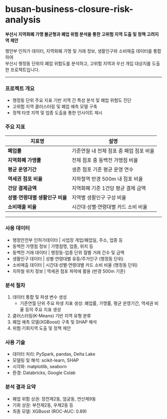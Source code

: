 # busan-business-closure-risk-analysis
**부산시 지역화폐 가맹 불균형과 폐업 위험 분석을 통한 고위험 지역 도출 및 정책 고려지역 제안**

행안부 인허가 데이터, 지역화폐 가맹 및 거래 정보, 생활인구와 소비매출 데이터를 통합하여  
부산시 행정동 단위의 폐업 위험도를 분석하고, 고위험 지역과 우선 개입 대상지를 도출한 프로젝트입니다.

---

### 프로젝트 개요

- 행정동 단위 주요 지표 기반 지역 간 특성 분석 및 폐업 위험도 진단
- 고위험 지역 클러스터링 및 폐업 예측 모델 구축
- 정책 타겟 지역 및 업종 도출을 통한 인사이트 제시  

### 주요 지표

| 지표명 | 설명 |
|--------|------|
| **폐업률** | 기준연월 내 전체 점포 중 폐업 점포 비율 |
| **지역화폐 가맹률** | 전체 점포 중 동백전 가맹점 비율 |
| **평균 운영기간** | 생존 점포 기준 평균 운영 연수 |
| **역세권 점포 비율** | 지하철역 반경 500m 내 점포 비율 |
| **건당 결제금액** | 지역화폐 기준 1건당 평균 결제 금액 |
| **성별·연령대별 생활인구 비율** | 지역별 생활인구 구성 비율 |
| **소비매출 비율** | 시간대·성별·연령대별 카드 소비 비율 |

---

### 사용 데이터


- 행정안전부 인허가데이터 | 사업장 개업/폐업일, 주소, 업종 등 
- 동백전 가맹점 정보 | 가맹점명, 업종, 위치 등 
- 동백전 거래 데이터 | 행정동-업종 단위 월별 거래 건수 및 금액 
- 생활인구 데이터 | 성별·연령대별 유동/주거인구 (행정동 단위) 
- 소비매출 데이터 | 시간대·성별·연령대별 카드 소비 비율 (행정동 단위) 
- 지하철 위치 정보 | 역세권 점포 파악에 활용 (반경 500m 기준) 


### 분석 절차

1. 데이터 통합 및 파생 변수 생성  
   - 기준연월 단위 주요 파생 지표 생성: 폐업률, 가맹률, 평균 운영기간, 역세권 비율 등의 주요 지표 생성 
2. 클러스터링(K-Means) 기반 지역 유형 분류
3. 폐업 예측 모델(XGBoost) 구축 및 SHAP 해석
4. 위험·기회지역 도출 및 정책 제안

### 사용 기술

- 데이터 처리: PySpark, pandas, Delta Lake  
- 모델링 및 해석: scikit-learn, SHAP  
- 시각화: matplotlib, seaborn  
- 환경: Databricks, Google Colab

### 분석 결과 요약

- 폐업 위험 상권: 장전제2동, 엄궁동, 연산제9동
- 기회 상권: 부전제2동, 우제2동 등
- 최종 모델: XGBoost (ROC-AUC: 0.89)  



